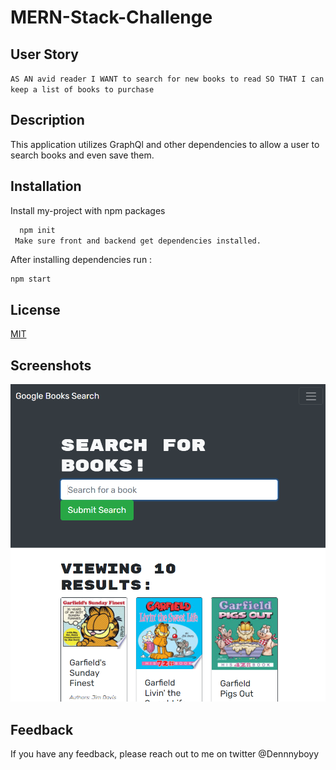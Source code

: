 
# MERN-Stack-Challenge

## User Story

`AS AN avid reader
I WANT to search for new books to read
SO THAT I can keep a list of books to purchase`
## Description
This application utilizes GraphQl and other dependencies to allow a user to search books and even save them.
## Installation

Install my-project with npm packages

```bash
  npm init
 Make sure front and backend get dependencies installed.
```
After installing dependencies run :
```
npm start
```
    
## License

[MIT](https://choosealicense.com/licenses/mit/)


## Screenshots

![App Screenshot](/images/Captures.PNG)


## Feedback

If you have any feedback, please reach out to me on twitter @Dennnyboyy
